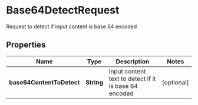 

# Base64DetectRequest

Request to detect if input content is base 64 encoded

## Properties

| Name | Type | Description | Notes |
|------------ | ------------- | ------------- | -------------|
|**base64ContentToDetect** | **String** | Input content text to detect if it is base 64 encoded |  [optional] |



